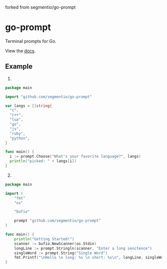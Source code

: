 
forked from segmentio/go-prompt

# go-prompt

 Terminal prompts for Go.

 View the [docs](http://godoc.org/pkg/github.com/segmentio/go-prompt).

## Example

1.
```go
package main

import "github.com/segmentio/go-prompt"

var langs = []string{
  "c",
  "c++",
  "lua",
  "go",
  "js",
  "ruby",
  "python",
}

func main() {
  i := prompt.Choose("What's your favorite language?", langs)
  println("picked: " + langs[i])
}
```

2.
```go
package main

import (
	"fmt"
	"os"

	"bufio"

	prompt "github.com/segmentio/go-prompt"
)

func main() {
	println("Getting Started!")
	scanner := bufio.NewScanner(os.Stdin)
	longLine := prompt.Stringln(scanner, "Enter a long senctence")
	singleWord := prompt.String("Single Word")
	fmt.Printf("\nHello \n long: %s \n short: %s\n", longLine, singleWord)
}
```
